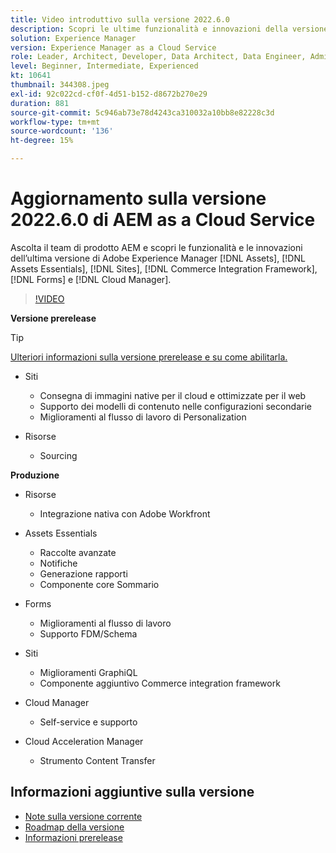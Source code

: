 ```yaml
---
title: Video introduttivo sulla versione 2022.6.0
description: Scopri le ultime funzionalità e innovazioni della versione 2022-6-0 di Adobe Experience Manager [!DNL Assets Essentials], [!DNL Sites], [!DNL Screens], [!DNL Forms] and [!DNL Cloud Foundation].
solution: Experience Manager
version: Experience Manager as a Cloud Service
role: Leader, Architect, Developer, Data Architect, Data Engineer, Admin, User
level: Beginner, Intermediate, Experienced
kt: 10641
thumbnail: 344308.jpeg
exl-id: 92c022cd-cf0f-4d51-b152-d8672b270e29
duration: 881
source-git-commit: 5c946ab73e78d4243ca310032a10bb8e82228c3d
workflow-type: tm+mt
source-wordcount: '136'
ht-degree: 15%

---
```


# Aggiornamento sulla versione 2022.6.0 di AEM as a Cloud Service

Ascolta il team di prodotto AEM e scopri le funzionalità e le innovazioni dell’ultima versione di Adobe Experience Manager [!DNL Assets], [!DNL Assets Essentials], [!DNL Sites], [!DNL Commerce Integration Framework], [!DNL Forms] e [!DNL Cloud Manager].

>[!VIDEO](https://video.tv.adobe.com/v/344308/?quality=12&learn=on)

**Versione prerelease**

>[!TIP]
>
>[Ulteriori informazioni sulla versione prerelease e su come abilitarla.](https://experienceleague.adobe.com/docs/experience-manager-cloud-service/content/release-notes/prerelease.html?lang=it)

* Siti
   * Consegna di immagini native per il cloud e ottimizzate per il web
   * Supporto dei modelli di contenuto nelle configurazioni secondarie
   * Miglioramenti al flusso di lavoro di Personalization

* Risorse
   * Sourcing

**Produzione**

* Risorse
   * Integrazione nativa con Adobe Workfront

* Assets Essentials
   * Raccolte avanzate
   * Notifiche
   * Generazione rapporti
   * Componente core Sommario

* Forms
   * Miglioramenti al flusso di lavoro
   * Supporto FDM/Schema

* Siti
   * Miglioramenti GraphiQL
   * Componente aggiuntivo Commerce integration framework

* Cloud Manager
   * Self-service e supporto

* Cloud Acceleration Manager
   * Strumento Content Transfer

<!-- Have questions about the release?  Discuss the release in [Experience League Communities](https://adobe.ly/3NDPR8Y). -->

## Informazioni aggiuntive sulla versione

* [Note sulla versione corrente](https://experienceleague.adobe.com/docs/experience-manager-cloud-service/content/release-notes/home.html?lang=it)
* [Roadmap della versione](https://experienceleague.adobe.com/docs/experience-manager-release-information/aem-release-updates/update-releases-roadmap.html?lang=it)
* [Informazioni prerelease](https://experienceleague.adobe.com/docs/experience-manager-cloud-service/content/release-notes/prerelease.html?lang=it)
